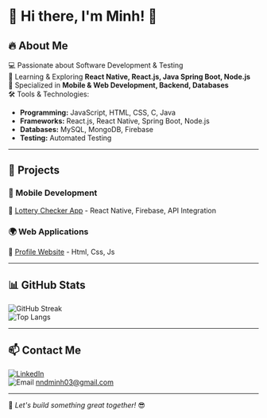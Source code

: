 # 👋 Hi there, I'm Minh! 🚀  

## 🔥 About Me  
💻 Passionate about Software Development & Testing  
🌱 Learning & Exploring **React Native, React.js, Java Spring Boot, Node.js**  
🎯 Specialized in **Mobile & Web Development, Backend, Databases**  
🛠️ Tools & Technologies:  
  - **Programming:** JavaScript, HTML, CSS, C, Java 
  - **Frameworks:** React.js, React Native, Spring Boot, Node.js  
  - **Databases:** MySQL, MongoDB, Firebase  
  - **Testing:** Automated Testing  

---

## 🚀 Projects  
### 📱 Mobile Development  
🔹 [Lottery Checker App](https://github.com/nguyenminh183/DoSo) - React Native, Firebase, API Integration  

### 🌍 Web Applications  
🔹 [Profile Website](https://github.com/nguyenminh183/profile_minh) - Html, Css, Js   

---

## 📊 GitHub Stats  
![GitHub Streak](https://github-readme-streak-stats.herokuapp.com/?user=anusername&theme=dark)  
![Top Langs](https://github-readme-stats.vercel.app/api/top-langs/?username=anusername&layout=compact&theme=tokyonight)  

---

## 📫 Contact Me  
[![LinkedIn](https://img.shields.io/badge/LinkedIn-Connect-blue?style=flat&logo=linkedin)](https://www.linkedin.com/in/minh-nguyen-485248334)  
![Email](https://img.shields.io/badge/Email-Contact-red?style=flat&logo=gmail)   nndminh03@gmail.com 

---
🚀 *Let's build something great together!* 😎  
